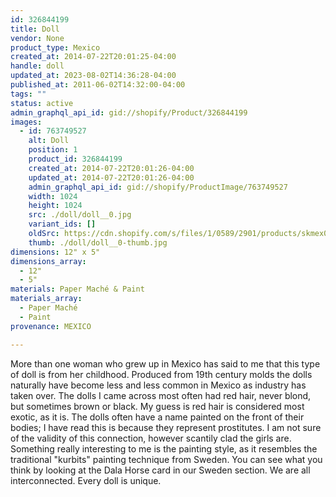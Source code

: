 ```yaml
---
id: 326844199
title: Doll
vendor: None
product_type: Mexico
created_at: 2014-07-22T20:01:25-04:00
handle: doll
updated_at: 2023-08-02T14:36:28-04:00
published_at: 2011-06-02T14:32:00-04:00
tags: ""
status: active
admin_graphql_api_id: gid://shopify/Product/326844199
images:
  - id: 763749527
    alt: Doll
    position: 1
    product_id: 326844199
    created_at: 2014-07-22T20:01:26-04:00
    updated_at: 2014-07-22T20:01:26-04:00
    admin_graphql_api_id: gid://shopify/ProductImage/763749527
    width: 1024
    height: 1024
    src: ./doll/doll__0.jpg
    variant_ids: []
    oldSrc: https://cdn.shopify.com/s/files/1/0589/2901/products/skmex0062.tif.jpeg?v=1406073686
    thumb: ./doll/doll__0-thumb.jpg
dimensions: 12" x 5"
dimensions_array:
  - 12"
  - 5"
materials: Paper Maché & Paint
materials_array:
  - Paper Maché
  - Paint
provenance: MEXICO

---
```


More than one woman who grew up in Mexico has said to me that this type of doll is from her childhood. Produced from 19th century molds the dolls naturally have become less and less common in Mexico as industry has taken over. The dolls I came across most often had red hair, never blond, but sometimes brown or black. My guess is red hair is considered most exotic, as it is. The dolls often have a name painted on the front of their bodies; I have read this is because they represent prostitutes. I am not sure of the validity of this connection, however scantily clad the girls are. Something really interesting to me is the painting style, as it resembles the traditional "kurbits" painting technique from Sweden. You can see what you think by looking at the Dala Horse card in our Sweden section. We are all interconnected. Every doll is unique.